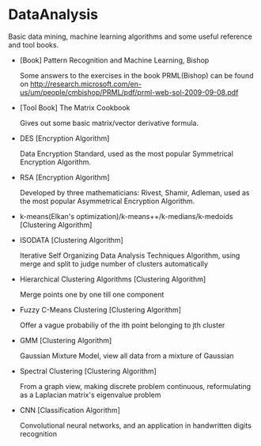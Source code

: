 # DataAnalysis
Basic data mining, machine learning algorithms and some useful reference and tool books.


- [Book] Pattern  Recognition and Machine Learning, Bishop

  Some answers to the exercises in the book PRML(Bishop) can be found on http://research.microsoft.com/en-us/um/people/cmbishop/PRML/pdf/prml-web-sol-2009-09-08.pdf

- [Tool Book] The Matrix Cookbook

  Gives out some basic matrix/vector derivative formula.

- DES [Encryption Algorithm]

  Data Encryption	Standard, used as the most popular Symmetrical Encryption Algorithm.

- RSA [Encryption Algorithm]

  Developed by three mathematicians: Rivest, Shamir, Adleman, used as the most popular Asymmetrical Encryption Algorithm.

- k-means(Elkan's optimization)/k-means++/k-medians/k-medoids [Clustering Algorithm]
  
- ISODATA [Clustering Algorithm]

  Iterative Self Organizing Data Analysis Techniques Algorithm, using merge and split to judge number of clusters automatically
  
- Hierarchical Clustering Algorithms [Clustering Algorithm]

  Merge points one by one till one component

- Fuzzy C-Means Clustering [Clustering Algorithm]

  Offer a vague probabiliy of the ith point belonging to jth cluster

- GMM [Clustering Algorithm]
  
  Gaussian Mixture Model, view all data from a mixture of Gaussian

- Spectral Clustering [Clustering Algorithm]

  From a graph view, making discrete problem continuous, reformulating as a Laplacian matrix's eigenvalue problem 

- CNN [Classification Algorithm]

  Convolutional neural networks, and an application in handwritten digits recognition
